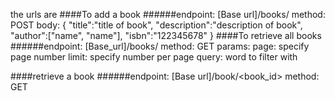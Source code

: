 the urls are
####To add a book
######endpoint: [Base url]/books/ method: POST
body: {
    "title":"title of book",
    "description":"description of book",
    "author":["name", "name"],
    "isbn":"122345678"
}
####To retrieve all books
######endpoint: [Base_url]/books/ method: GET
params:
page: specify page number
limit: specify number per page
query: word to filter with

####retrieve a book
######endpoint: [Base url]/book/<book_id> method: GET
